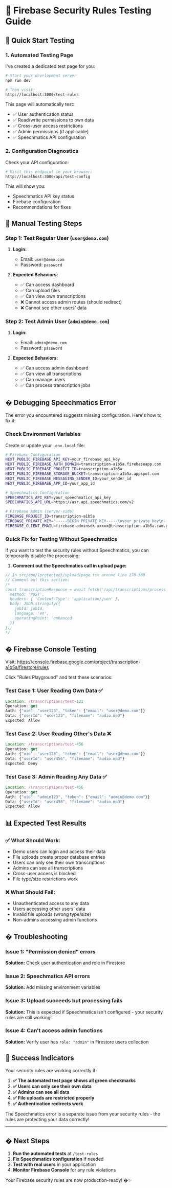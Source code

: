 # 🧪 Firebase Security Rules Testing Guide

## 🚀 Quick Start Testing

### 1. **Automated Testing Page**
I've created a dedicated test page for you:

```bash
# Start your development server
npm run dev

# Then visit:
http://localhost:3000/test-rules
```

This page will automatically test:
- ✅ User authentication status
- ✅ Read/write permissions to own data
- ✅ Cross-user access restrictions
- ✅ Admin permissions (if applicable)
- ✅ Speechmatics API configuration

### 2. **Configuration Diagnostics**
Check your API configuration:

```bash
# Visit this endpoint in your browser:
http://localhost:3000/api/test-config
```

This will show you:
- Speechmatics API key status
- Firebase configuration
- Recommendations for fixes

## 🎯 **Manual Testing Steps**

### Step 1: Test Regular User (`user@demo.com`)

1. **Login:**
   - Email: `user@demo.com`
   - Password: `password`

2. **Expected Behaviors:**
   - ✅ Can access dashboard
   - ✅ Can upload files
   - ✅ Can view own transcriptions
   - ❌ Cannot access admin routes (should redirect)
   - ❌ Cannot see other users' data

### Step 2: Test Admin User (`admin@demo.com`)

1. **Login:**
   - Email: `admin@demo.com`
   - Password: `password`

2. **Expected Behaviors:**
   - ✅ Can access admin dashboard
   - ✅ Can view all transcriptions
   - ✅ Can manage users
   - ✅ Can process transcription jobs

## � **Debugging Speechmatics Error**

The error you encountered suggests missing configuration. Here's how to fix it:

### Check Environment Variables
Create or update your `.env.local` file:

```bash
# Firebase Configuration
NEXT_PUBLIC_FIREBASE_API_KEY=your_firebase_api_key
NEXT_PUBLIC_FIREBASE_AUTH_DOMAIN=transcription-a1b5a.firebaseapp.com
NEXT_PUBLIC_FIREBASE_PROJECT_ID=transcription-a1b5a
NEXT_PUBLIC_FIREBASE_STORAGE_BUCKET=transcription-a1b5a.appspot.com
NEXT_PUBLIC_FIREBASE_MESSAGING_SENDER_ID=your_sender_id
NEXT_PUBLIC_FIREBASE_APP_ID=your_app_id

# Speechmatics Configuration  
SPEECHMATICS_API_KEY=your_speechmatics_api_key
SPEECHMATICS_API_URL=https://asr.api.speechmatics.com/v2

# Firebase Admin (server-side)
FIREBASE_PROJECT_ID=transcription-a1b5a
FIREBASE_PRIVATE_KEY="-----BEGIN PRIVATE KEY-----\nyour_private_key\n-----END PRIVATE KEY-----\n"
FIREBASE_CLIENT_EMAIL=firebase-adminsdk-xxxxx@transcription-a1b5a.iam.gserviceaccount.com
```

### Quick Fix for Testing Without Speechmatics
If you want to test the security rules without Speechmatics, you can temporarily disable the processing:

1. **Comment out the Speechmatics call in upload page:**

```typescript
// In src/app/(protected)/upload/page.tsx around line 270-300
// Comment out this section:
/*
const transcriptionResponse = await fetch('/api/transcriptions/process', {
  method: 'POST',
  headers: { 'Content-Type': 'application/json' },
  body: JSON.stringify({
    jobId: jobId,
    language: 'en',
    operatingPoint: 'enhanced'
  })
});
*/
```

## � **Firebase Console Testing**

Visit: https://console.firebase.google.com/project/transcription-a1b5a/firestore/rules

Click "Rules Playground" and test these scenarios:

### Test Case 1: User Reading Own Data ✅
```javascript
Location: /transcriptions/test-123
Operation: get
Auth: {"uid": "user123", "token": {"email": "user@demo.com"}}
Data: {"userId": "user123", "filename": "audio.mp3"}
Expected: Allow
```

### Test Case 2: User Reading Other's Data ❌
```javascript
Location: /transcriptions/test-456
Operation: get  
Auth: {"uid": "user123", "token": {"email": "user@demo.com"}}
Data: {"userId": "user456", "filename": "audio.mp3"}
Expected: Deny
```

### Test Case 3: Admin Reading Any Data ✅
```javascript
Location: /transcriptions/test-456
Operation: get
Auth: {"uid": "admin123", "token": {"email": "admin@demo.com"}}
Data: {"userId": "user456", "filename": "audio.mp3"}  
Expected: Allow
```

## 📊 **Expected Test Results**

### ✅ **What Should Work:**
- Demo users can login and access their data
- File uploads create proper database entries
- Users can only see their own transcriptions
- Admins can see all transcriptions
- Cross-user access is blocked
- File type/size restrictions work

### ❌ **What Should Fail:**
- Unauthenticated access to any data
- Users accessing other users' data
- Invalid file uploads (wrong type/size)
- Non-admins accessing admin functions

## �️ **Troubleshooting**

### Issue 1: "Permission denied" errors
**Solution:** Check user authentication and role in Firestore

### Issue 2: Speechmatics API errors
**Solution:** Add missing environment variables

### Issue 3: Upload succeeds but processing fails
**Solution:** This is expected if Speechmatics isn't configured - your security rules are still working!

### Issue 4: Can't access admin functions
**Solution:** Verify user has `role: "admin"` in Firestore users collection

## 🎯 **Success Indicators**

Your security rules are working correctly if:

1. **✅ The automated test page shows all green checkmarks**
2. **✅ Users can only see their own data**  
3. **✅ Admins can see all data**
4. **✅ File uploads are restricted properly**
5. **✅ Authentication redirects work**

The Speechmatics error is a separate issue from your security rules - the rules are protecting your data correctly!

---

## � **Next Steps**

1. **Run the automated tests** at `/test-rules`
2. **Fix Speechmatics configuration** if needed
3. **Test with real users** in your application
4. **Monitor Firebase Console** for any rule violations

Your Firebase security rules are now production-ready! �✨